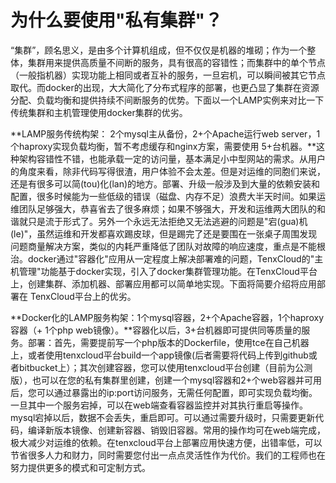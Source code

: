 # 为什么要使用"私有集群"？

“集群”，顾名思义，是由多个计算机组成，但不仅仅是机器的堆砌；作为一个整体，集群用来提供高质量不间断的服务，具有很高的容错性；而集群中的单个节点（一般指机器）实现功能上相同或者互补的服务，一旦宕机，可以瞬间被其它节点取代。而docker的出现，大大简化了分布式程序的部署，也更凸显了集群在资源分配、负载均衡和提供持续不间断服务的优势。下面以一个LAMP实例来对比一下传统集群和主机管理使用docker集群的优劣。

**LAMP服务传统构架： 2个mysql主从备份，2+个Apache运行web server，1个haproxy实现负载均衡，暂不考虑缓存和nginx方案，需要使用 5+台机器。**这种架构容错性不错，也能承载一定的访问量，基本满足小中型网站的需求。从用户的角度来看，除非代码写得很渣，用户体验不会太差。但是对运维的同胞们来说，还是有很多可以简(tou)化(lan)的地方。部署、升级一般涉及到大量的依赖安装和配置，很多时候能为一些低级的错误（磁盘、内存不足）浪费大半天时间。如果运维团队足够强大，恭喜省去了很多麻烦；如果不够强大，开发和运维两大团队的和谐就只是流于形式了。另外一个永远无法拒绝又无法逃避的问题是"宕(gua)机(le)"，虽然运维和开发都喜欢踢皮球，但是踢完了还是要围在一张桌子周围发现问题商量解决方案，类似的内耗严重降低了团队对故障的响应速度，重点是不能根治。docker通过"容器化"应用从一定程度上解决部署难的问题，TenxCloud的"主机管理"功能基于docker实现，引入了docker集群管理功能。在TenxCloud平台上，创建集群、添加机器、部署应用都可以简单地实现。下面将简要介绍将应用部署在 TenxCloud平台上的优劣。

**Docker化的LAMP服务构架：1个mysql容器，2+个Apache容器，1个haproxy容器（+ 1个php web镜像）。**容器化以后，3+台机器即可提供同等质量的服务。部署：首先，需要提前写一个php版本的Dockerfile，使用tce在自己机器上，或者使用tenxcloud平台build一个app镜像(后者需要将代码上传到github或者bitbucket上）；其次创建容器，您可以使用tenxcloud平台创建（目前为公测版），也可以在您的私有集群里创建，创建一个mysql容器和2+个web容器并可用后，您可以通过暴露出的ip:port访问服务，无需任何配置，即可实现负载均衡。一旦其中一个服务宕掉，可以在web端查看容器监控并对其执行重启等操作。mysql宕掉以后，数据不会丢失，重启即可。可以通过需要升级时，只需要更新代码，编译新版本镜像、创建新容器、销毁旧容器。常用的操作均可在web端完成，极大减少对运维的依赖。在tenxcloud平台上部署应用快速方便，出错率低，可以节省很多人力和财力，同时需要您付出一点点灵活性作为代价。我们的工程师也在努力提供更多的模式和可定制方式。